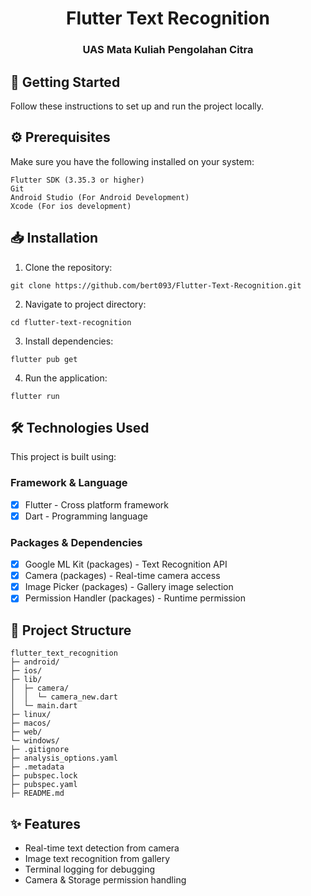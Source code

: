 <div align="center">
<h1>Flutter Text Recognition</h4>
<h3>UAS Mata Kuliah Pengolahan Citra</h3>
</div>

## 🚀 Getting Started

Follow these instructions to set up and run the project locally.

## ⚙️ Prerequisites

Make sure you have the following installed on your system:
```
Flutter SDK (3.35.3 or higher)
Git
Android Studio (For Android Development)
Xcode (For ios development)
```

## 📥 Installation

1. Clone the repository:

```
git clone https://github.com/bert093/Flutter-Text-Recognition.git
```

2. Navigate to project directory:

```
cd flutter-text-recognition
```

3. Install dependencies:

```
flutter pub get
```

4. Run the application:

```
flutter run
```

## 🛠️ Technologies Used

This project is built using:

### Framework & Language
- [x] Flutter - Cross platform framework
- [x] Dart - Programming language

### Packages & Dependencies
- [x] Google ML Kit (packages) - Text Recognition API
- [x] Camera (packages) - Real-time camera access
- [x] Image Picker (packages) - Gallery image selection
- [x] Permission Handler (packages) - Runtime permission

## 📁 Project Structure

```
flutter_text_recognition
├─ android/
├─ ios/
├─ lib/
│  ├─ camera/
│  │  └─ camera_new.dart
│  └─ main.dart
├─ linux/
├─ macos/
├─ web/
└─ windows/
├─ .gitignore
├─ analysis_options.yaml
├─ .metadata
├─ pubspec.lock
├─ pubspec.yaml
├─ README.md
```

## ✨ Features

- Real-time text detection from camera
- Image text recognition from gallery
- Terminal logging for debugging
- Camera & Storage permission handling